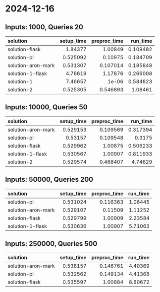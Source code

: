 # 2024-12-16

## Inputs: 1000, Queries 20

| solution           |   setup_time |   preproc_time |   run_time |
|:-------------------|-------------:|---------------:|-----------:|
| solution-flask     |     1.84377  |       1.00849  |   0.109482 |
| solution-pl        |     0.525092 |       0.10975  |   0.184709 |
| solution-aron-mark |     0.531307 |       0.107014 |   0.185848 |
| solution-1-flask   |     4.76619  |       1.17876  |   0.266008 |
| solution-1         |     7.46657  |       1e-06    |   0.584823 |
| solution-2         |     0.525305 |       0.546893 |   1.08461  |

## Inputs: 10000, Queries 50

| solution           |   setup_time |   preproc_time |   run_time |
|:-------------------|-------------:|---------------:|-----------:|
| solution-aron-mark |     0.529153 |       0.109569 |   0.317394 |
| solution-pl        |     0.53157  |       0.109548 |   0.3175   |
| solution-flask     |     0.529962 |       1.00875  |   0.506233 |
| solution-1-flask   |     0.530567 |       1.00907  |   0.811933 |
| solution-2         |     0.529574 |       0.468407 |   4.74629  |

## Inputs: 50000, Queries 200

| solution           |   setup_time |   preproc_time |   run_time |
|:-------------------|-------------:|---------------:|-----------:|
| solution-pl        |     0.531024 |       0.116363 |    1.06445 |
| solution-aron-mark |     0.529107 |       0.11509  |    1.11252 |
| solution-flask     |     0.529799 |       1.00909  |    2.23584 |
| solution-1-flask   |     0.530636 |       1.00907  |    5.71063 |

## Inputs: 250000, Queries 500

| solution           |   setup_time |   preproc_time |   run_time |
|:-------------------|-------------:|---------------:|-----------:|
| solution-aron-mark |     0.538157 |       0.146761 |    4.40369 |
| solution-pl        |     0.532562 |       0.149134 |    4.41368 |
| solution-flask     |     0.535597 |       1.00884  |    8.80672 |